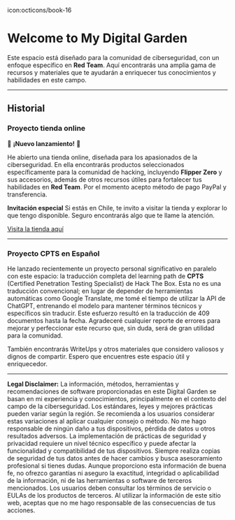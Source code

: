 icon:octicons/book-16

# Welcome to My Digital Garden
Este espacio está diseñado para la comunidad de ciberseguridad, con un enfoque específico en **Red Team**. Aquí encontrarás una amplia gama de recursos y materiales que te ayudarán a enriquecer tus conocimientos y habilidades en este campo.

---

## Historial
### Proyecto tienda online
🚀 **¡Nuevo lanzamiento!** 🚀

He abierto una tienda online, diseñada para los apasionados de la ciberseguridad. En ella encontrarás productos seleccionados específicamente para la comunidad de hacking, incluyendo **Flipper Zero** y sus accesorios, además de otros recursos útiles para fortalecer tus habilidades en **Red Team**. Por el momento acepto método de pago PayPal y transferencia.

**Invitación especial**
Si estás en Chile, te invito a visitar la tienda y explorar lo que tengo disponible. Seguro encontrarás algo que te llame la atención.

[Visita la tienda aquí](https://dcollao.mysellix.io/)

---

### Proyecto CPTS en Español
He lanzado recientemente un proyecto personal significativo en paralelo con este espacio: la traducción completa del learning path de **CPTS** (Certified Penetration Testing Specialist) de Hack The Box. Esta no es una traducción convencional; en lugar de depender de herramientas automáticas como Google Translate, me tomé el tiempo de utilizar la API de ChatGPT, entrenando el modelo para mantener términos técnicos y específicos sin traducir. Este esfuerzo resultó en la traducción de 409 documentos hasta la fecha. Agradeceré cualquier reporte de errores para mejorar y perfeccionar este recurso que, sin duda, será de gran utilidad para la comunidad.

También encontrarás WriteUps y otros materiales que considero valiosos y dignos de compartir. Espero que encuentres este espacio útil y enriquecedor.

---

**Legal Disclaimer:** La información, métodos, herramientas y recomendaciones de software proporcionadas en este Digital Garden se basan en mi experiencia y conocimientos, principalmente en el contexto del campo de la ciberseguridad. Los estándares, leyes y mejores prácticas pueden variar según la región. Se recomienda a los usuarios considerar estas variaciones al aplicar cualquier consejo o método. No me hago responsable de ningún daño a tus dispositivos, pérdida de datos u otros resultados adversos. La implementación de prácticas de seguridad y privacidad requiere un nivel técnico específico y puede afectar la funcionalidad y compatibilidad de tus dispositivos. Siempre realiza copias de seguridad de tus datos antes de hacer cambios y busca asesoramiento profesional si tienes dudas. Aunque proporciono esta información de buena fe, no ofrezco garantías ni aseguro la exactitud, integridad o aplicabilidad de la información, ni de las herramientas o software de terceros mencionados. Los usuarios deben consultar los términos de servicio o EULAs de los productos de terceros. Al utilizar la información de este sitio web, aceptas que no me hago responsable de las consecuencias de tus acciones.
